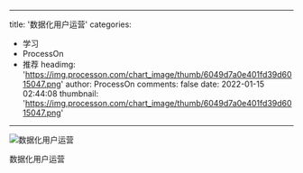 
---
title: '数据化用户运营'
categories: 
 - 学习
 - ProcessOn
 - 推荐
headimg: 'https://img.processon.com/chart_image/thumb/6049d7a0e401fd39d6015047.png'
author: ProcessOn
comments: false
date: 2022-01-15 02:44:08
thumbnail: 'https://img.processon.com/chart_image/thumb/6049d7a0e401fd39d6015047.png'
---

<div>   
<img class="thumb" alt="数据化用户运营" src="https://img.processon.com/chart_image/thumb/6049d7a0e401fd39d6015047.png" referrerpolicy="no-referrer">
<p>数据化用户运营</p>  
</div>
            